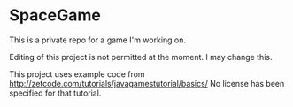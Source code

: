 # SpaceGame
This is a private repo for a game I'm working on.

Editing of this project is not permitted at the moment. I may change this.

This project uses example code from http://zetcode.com/tutorials/javagamestutorial/basics/
No license has been specified for that tutorial.